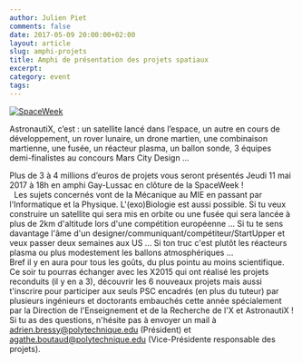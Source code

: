 ```yaml
---
author: Julien Piet
comments: false
date: 2017-05-09 20:00:00+02:00
layout: article
slug: amphi-projets
title: Amphi de présentation des projets spatiaux
excerpt: 
category: event
tags:
---
```



[![SpaceWeek](/images/event4.jpg)](/images/event4.jpg)


AstronautiX, c’est : un satellite lancé dans l’espace, un autre en cours de développement, un rover lunaire, un drone martien, une combinaison martienne, une fusée, un réacteur plasma, un ballon sonde, 3 équipes demi-finalistes au concours Mars City Design …

Plus de 3 à 4 millions d’euros de projets vous seront présentés Jeudi 11 mai 2017 à 18h en amphi Gay-Lussac en clôture de la SpaceWeek !  
 
Les sujets concernés vont de la Mécanique au MIE en passant par l'Informatique et la Physique. L'(exo)Biologie est aussi possible.
Si tu veux construire un satellite qui sera mis en orbite ou une fusée qui sera lancée à plus de 2km d'altitude lors d'une compétition européenne ... Si tu te sens davantage l'âme d'un designer/communiquant/compétiteur/StartUpper et veux passer deux semaines aux US ... Si ton truc c'est plutôt les réacteurs plasma ou plus modestement les ballons atmosphériques ...   
Bref il y en aura pour tous les goûts, du plus pointu au moins scientifique.
Ce soir tu pourras échanger avec les X2015 qui ont réalisé les projets reconduits (il y en a 3), découvrir les 6 nouveaux projets mais aussi t'inscrire pour participer aux seuls PSC encadrés (en plus du tuteur) par plusieurs ingénieurs et doctorants embauchés cette année spécialement par la Direction de l'Enseignement et de la Recherche de l'X et AstronautiX !  
Si tu as des questions, n'hésite pas à envoyer un mail à adrien.bressy@polytechnique.edu (Président) et agathe.boutaud@polytechnique.edu (Vice-Présidente responsable des projets).
